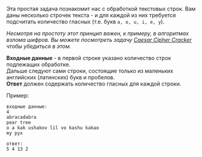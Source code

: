 <!-- #Подсчёт Гласных -->
Эта простая задача познакомит нас с обработкой текстовых строк. Вам даны несколько строчек текста - и для каждой
из них требуется подсчитать количество гласных (т.е. букв `a, o, u, i, e, y`).

*Несмотря на простоту этот принцип важен, к примеру, в алгоритмах взлома шифров. Вы можете посмотреть задачу
[Caesar Cipher Cracker](./caesar-cipher-cracker) чтобы убедиться в этом.*

**Входные данные** - в первой строке указано количество строк подлежащих обработке.  
Дальше следуют сами строки, состоящие только из маленьких английских (латинских) букв и пробелов.  
**Ответ** должен содержать количество гласных для каждой строки.

Пример:

    входные данные:
    4
    abracadabra
    pear tree
    o a kak ushakov lil vo kashu kakao
    my pyx
    
    ответ:
    5 4 13 2
